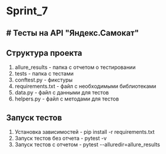 # Sprint_7

## # Тесты на API "Яндекс.Самокат"

## Структура проекта

1. allure_results - папка с отчетом о тестировании 
2. tests - папка с тестами 
3. conftest.py - фикстуры 
4. requirements.txt - файл с необходимыми библиотеками
5. data.py - файл с данными для тестов
6. helpers.py - файл с методами для тестов

## Запуск тестов
1. Установка зависимостей - pip install -r requirements.txt
2. Запуск тестов без отчета - pytest -v
3. Запуск тестов с отчетом - pytest --alluredir=allure_results
